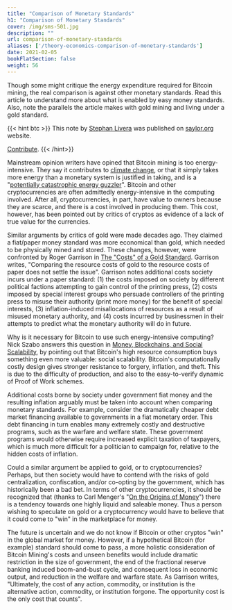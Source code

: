 ```yaml
---
title: "Comparison of Monetary Standards"
h1: "Comparison of Monetary Standards"
cover: /img/sms-501.jpg
description: ""
url: comparison-of-monetary-standards
aliases: ['/theory-economics-comparison-of-monetary-standards']
date: 2021-02-05
bookFlatSection: false
weight: 56
---
```


Though some might critique the energy expenditure required for Bitcoin mining, the real comparison is against other monetary standards. Read this article to understand more about what is enabled by easy money standards. Also, note the parallels the article makes with gold mining and living under a gold standard.

{{< hint btc >}}
This note by [Stephan Livera](https://twitter.com/stephanlivera) was published on [saylor.org](https://learn.saylor.org/mod/page/view.php?id=30722) website.

[Contribute](/contribute/).
{{< /hint>}}

Mainstream opinion writers have opined that Bitcoin mining is too energy-intensive. They say it contributes to [climate change](https://www.theguardian.com/technology/2018/jan/17/bitcoin-electricity-usage-huge-climate-cryptocurrency), or that it simply takes more energy than a monetary system is justified in taking, and is a "[potentially catastrophic energy guzzler](https://theconversation.com/the-utopian-currency-bitcoin-is-a-potentially-catastrophic-energy-guzzler-88871)". Bitcoin and other cryptocurrencies are often admittedly energy-intensive in the computing involved. After all, cryptocurrencies, in part, have value to owners because they are scarce, and there is a cost involved in producing them. This cost, however, has been pointed out by critics of cryptos as evidence of a lack of true value for the currencies.

Similar arguments by critics of gold were made decades ago. They claimed a fiat/paper money standard was more economical than gold, which needed to be physically mined and stored. These changes, however, were confronted by Roger Garrison in [The "Costs" of a Gold Standard](https://www.auburn.edu/~garriro/g4gold.htm). Garrison writes, "Comparing the resource costs of gold to the resource costs of paper does not settle the issue". Garrison notes additional costs society incurs under a paper standard: (1) the costs imposed on society by different political factions attempting to gain control of the printing press, (2) costs imposed by special interest groups who persuade controllers of the printing press to misuse their authority (print more money) for the benefit of special interests, (3) inflation-induced misallocations of resources as a result of misused monetary authority, and (4) costs incurred by businessmen in their attempts to predict what the monetary authority will do in future.

Why is it necessary for Bitcoin to use such energy-intensive computing? Nick Szabo answers this question in [Money, Blockchains, and Social Scalability](http://unenumerated.blogspot.com/2017/02/money-blockchains-and-social-scalability.html), by pointing out that Bitcoin's high resource consumption buys something even more valuable: social scalability. Bitcoin's computationally costly design gives stronger resistance to forgery, inflation, and theft. This is due to the difficulty of production, and also to the easy-to-verify dynamic of Proof of Work schemes.

Additional costs borne by society under government fiat money and the resulting inflation arguably must be taken into account when comparing monetary standards. For example, consider the dramatically cheaper debt market financing available to governments in a fiat monetary order. This debt financing in turn enables many extremely costly and destructive programs, such as the warfare and welfare state. These government programs would otherwise require increased explicit taxation of taxpayers, which is much more difficult for a politician to campaign for, relative to the hidden costs of inflation.

Could a similar argument be applied to gold, or to cryptocurrencies? Perhaps, but then society would have to contend with the risks of gold centralization, confiscation, and/or co-opting by the government, which has historically been a bad bet. In terms of other cryptocurrencies, it should be recognized that (thanks to Carl Menger's "[On the Origins of Money](https://mises.org/library/origins-money-0)") there is a tendency towards one highly liquid and saleable money. Thus a person wishing to speculate on gold or a cryptocurrency would have to believe that it could come to "win" in the marketplace for money.

The future is uncertain and we do not know if Bitcoin or other cryptos "win" in the global market for money. However, if a hypothetical Bitcoin (for example) standard should come to pass, a more holistic consideration of Bitcoin Mining's costs and unseen benefits would include dramatic restriction in the size of government, the end of the fractional reserve banking induced boom-and-bust cycle, and consequent loss in economic output, and reduction in the welfare and warfare state. As Garrison writes, "Ultimately, the cost of any action, commodity, or institution is the alternative action, commodity, or institution forgone. The opportunity cost is the only cost that counts".